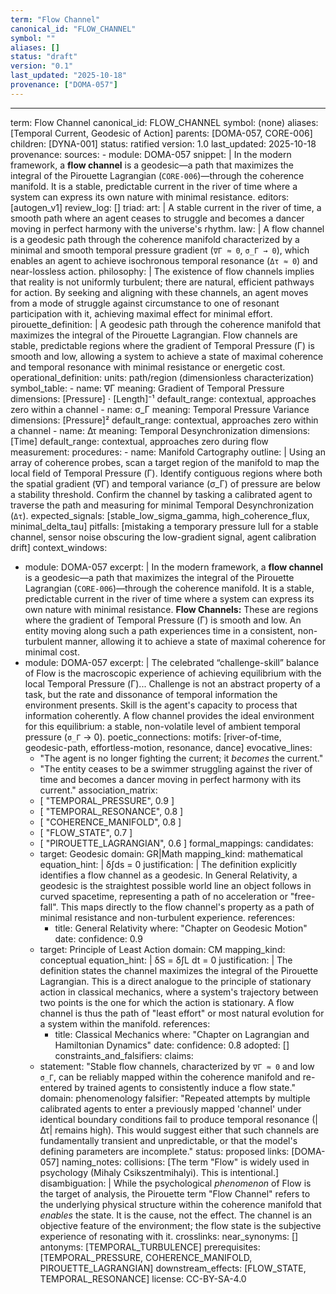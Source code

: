 ```yaml
---
term: "Flow Channel"
canonical_id: "FLOW_CHANNEL"
symbol: ""
aliases: []
status: "draft"
version: "0.1"
last_updated: "2025-10-18"
provenance: ["DOMA-057"]
---
```


---
term: Flow Channel
canonical_id: FLOW_CHANNEL
symbol: (none)
aliases: [Temporal Current, Geodesic of Action]
parents: [DOMA-057, CORE-006]
children: [DYNA-001]
status: ratified
version: 1.0
last_updated: 2025-10-18
provenance:
  sources:
    - module: DOMA-057
      snippet: |
        In the modern framework, a **flow channel** is a geodesic—a path that maximizes the integral of the Pirouette Lagrangian (`CORE-006`)—through the coherence manifold. It is a stable, predictable current in the river of time where a system can express its own nature with minimal resistance.
  editors: [autogen_v1]
  review_log: []
triad:
  art: |
    A stable current in the river of time, a smooth path where an agent ceases to struggle and becomes a dancer moving in perfect harmony with the universe's rhythm.
  law: |
    A flow channel is a geodesic path through the coherence manifold characterized by a minimal and smooth temporal pressure gradient (`∇Γ ≈ 0`, `σ_Γ → 0`), which enables an agent to achieve isochronous temporal resonance (`Δτ ≈ 0`) and near-lossless action.
  philosophy: |
    The existence of flow channels implies that reality is not uniformly turbulent; there are natural, efficient pathways for action. By seeking and aligning with these channels, an agent moves from a mode of struggle against circumstance to one of resonant participation with it, achieving maximal effect for minimal effort.
pirouette_definition: |
  A geodesic path through the coherence manifold that maximizes the integral of the Pirouette Lagrangian. Flow channels are stable, predictable regions where the gradient of Temporal Pressure (Γ) is smooth and low, allowing a system to achieve a state of maximal coherence and temporal resonance with minimal resistance or energetic cost.
operational_definition:
  units: path/region (dimensionless characterization)
  symbol_table:
    - name: ∇Γ
      meaning: Gradient of Temporal Pressure
      dimensions: [Pressure] ⋅ [Length]⁻¹
      default_range: contextual, approaches zero within a channel
    - name: σ_Γ
      meaning: Temporal Pressure Variance
      dimensions: [Pressure]²
      default_range: contextual, approaches zero within a channel
    - name: Δτ
      meaning: Temporal Desynchronization
      dimensions: [Time]
      default_range: contextual, approaches zero during flow
  measurement:
    procedures:
      - name: Manifold Cartography
        outline: |
          Using an array of coherence probes, scan a target region of the manifold to map the local field of Temporal Pressure (Γ). Identify contiguous regions where both the spatial gradient (∇Γ) and temporal variance (σ_Γ) of pressure are below a stability threshold. Confirm the channel by tasking a calibrated agent to traverse the path and measuring for minimal Temporal Desynchronization (`Δτ`).
        expected_signals: [stable_low_sigma_gamma, high_coherence_flux, minimal_delta_tau]
        pitfalls: [mistaking a temporary pressure lull for a stable channel, sensor noise obscuring the low-gradient signal, agent calibration drift]
context_windows:
  - module: DOMA-057
    excerpt: |
      In the modern framework, a **flow channel** is a geodesic—a path that maximizes the integral of the Pirouette Lagrangian (`CORE-006`)—through the coherence manifold. It is a stable, predictable current in the river of time where a system can express its own nature with minimal resistance. **Flow Channels:** These are regions where the gradient of Temporal Pressure (Γ) is smooth and low. An entity moving along such a path experiences time in a consistent, non-turbulent manner, allowing it to achieve a state of maximal coherence for minimal cost.
  - module: DOMA-057
    excerpt: |
      The celebrated “challenge-skill” balance of Flow is the macroscopic experience of achieving equilibrium with the local Temporal Pressure (Γ)... Challenge is not an abstract property of a task, but the rate and dissonance of temporal information the environment presents. Skill is the agent's capacity to process that information coherently. A flow channel provides the ideal environment for this equilibrium: a stable, non-volatile level of ambient temporal pressure (`σ_Γ` → 0).
poetic_connections:
  motifs: [river-of-time, geodesic-path, effortless-motion, resonance, dance]
  evocative_lines:
    - "The agent is no longer fighting the current; it *becomes* the current."
    - "The entity ceases to be a swimmer struggling against the river of time and becomes a dancer moving in perfect harmony with its current."
  association_matrix:
    - [ "TEMPORAL_PRESSURE", 0.9 ]
    - [ "TEMPORAL_RESONANCE", 0.8 ]
    - [ "COHERENCE_MANIFOLD", 0.8 ]
    - [ "FLOW_STATE", 0.7 ]
    - [ "PIROUETTE_LAGRANGIAN", 0.6 ]
formal_mappings:
  candidates:
    - target: Geodesic
      domain: GR|Math
      mapping_kind: mathematical
      equation_hint: |
        δ∫ds = 0
      justification: |
        The definition explicitly identifies a flow channel as a geodesic. In General Relativity, a geodesic is the straightest possible world line an object follows in curved spacetime, representing a path of no acceleration or "free-fall". This maps directly to the flow channel's property as a path of minimal resistance and non-turbulent experience.
      references:
        - title: General Relativity
          where: "Chapter on Geodesic Motion"
          date: 
      confidence: 0.9
    - target: Principle of Least Action
      domain: CM
      mapping_kind: conceptual
      equation_hint: |
        δS = δ∫L dt = 0
      justification: |
        The definition states the channel maximizes the integral of the Pirouette Lagrangian. This is a direct analogue to the principle of stationary action in classical mechanics, where a system's trajectory between two points is the one for which the action is stationary. A flow channel is thus the path of "least effort" or most natural evolution for a system within the manifold.
      references:
        - title: Classical Mechanics
          where: "Chapter on Lagrangian and Hamiltonian Dynamics"
          date: 
      confidence: 0.8
  adopted: []
constraints_and_falsifiers:
  claims:
    - statement: "Stable flow channels, characterized by `∇Γ ≈ 0` and low `σ_Γ`, can be reliably mapped within the coherence manifold and re-entered by trained agents to consistently induce a flow state."
      domain: phenomenology
      falsifier: "Repeated attempts by multiple calibrated agents to enter a previously mapped 'channel' under identical boundary conditions fail to produce temporal resonance (|Δτ| remains high). This would suggest either that such channels are fundamentally transient and unpredictable, or that the model's defining parameters are incomplete."
      status: proposed
      links: [DOMA-057]
naming_notes:
  collisions: [The term "Flow" is widely used in psychology (Mihaly Csikszentmihalyi). This is intentional.]
  disambiguation: |
    While the psychological *phenomenon* of Flow is the target of analysis, the Pirouette term "Flow Channel" refers to the underlying physical structure within the coherence manifold that *enables* the state. It is the cause, not the effect. The channel is an objective feature of the environment; the flow state is the subjective experience of resonating with it.
crosslinks:
  near_synonyms: []
  antonyms: [TEMPORAL_TURBULENCE]
  prerequisites: [TEMPORAL_PRESSURE, COHERENCE_MANIFOLD, PIROUETTE_LAGRANGIAN]
  downstream_effects: [FLOW_STATE, TEMPORAL_RESONANCE]
license: CC-BY-SA-4.0